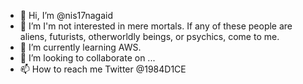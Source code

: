 - 👋 Hi, I’m @nis17nagaid
- 👀 I’m I'm not interested in mere mortals. If any of these people are aliens, futurists, otherworldly beings, or psychics, come to me.
- 🌱 I’m currently learning AWS.
- 💞️ I’m looking to collaborate on ...
- 📫 How to reach me Twitter @1984D1CE

<!---
nis17nagaid/nis17nagaid is a ✨ special ✨ repository because its `README.md` (this file) appears on your GitHub profile.
You can click the Preview link to take a look at your changes.
--->
